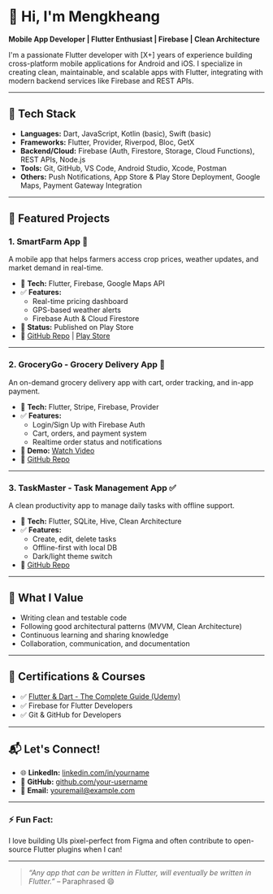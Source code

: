 # 👋 Hi, I'm Mengkheang

**Mobile App Developer | Flutter Enthusiast | Firebase | Clean Architecture**

I'm a passionate Flutter developer with [X+] years of experience building cross-platform mobile applications for Android and iOS. I specialize in creating clean, maintainable, and scalable apps with Flutter, integrating with modern backend services like Firebase and REST APIs.

---

## 🚀 Tech Stack

- **Languages:** Dart, JavaScript, Kotlin (basic), Swift (basic)
- **Frameworks:** Flutter, Provider, Riverpod, Bloc, GetX
- **Backend/Cloud:** Firebase (Auth, Firestore, Storage, Cloud Functions), REST APIs, Node.js
- **Tools:** Git, GitHub, VS Code, Android Studio, Xcode, Postman
- **Others:** Push Notifications, App Store & Play Store Deployment, Google Maps, Payment Gateway Integration

---

## 📱 Featured Projects

### 1. SmartFarm App 🌾
A mobile app that helps farmers access crop prices, weather updates, and market demand in real-time.

- 🔧 **Tech:** Flutter, Firebase, Google Maps API
- ✅ **Features:**
  - Real-time pricing dashboard
  - GPS-based weather alerts
  - Firebase Auth & Cloud Firestore
- 📲 **Status:** Published on Play Store
- 🔗 [GitHub Repo](https://github.com/your-username/smartfarm-app) | [Play Store](https://play.google.com/store/apps/details?id=smartfarm.app)

---

### 2. GroceryGo - Grocery Delivery App 🛒
An on-demand grocery delivery app with cart, order tracking, and in-app payment.

- 🔧 **Tech:** Flutter, Stripe, Firebase, Provider
- ✅ **Features:**
  - Login/Sign Up with Firebase Auth
  - Cart, orders, and payment system
  - Realtime order status and notifications
- 🎥 **Demo:** [Watch Video](https://youtu.be/demo-link)
- 🔗 [GitHub Repo](https://github.com/your-username/grocerygo)

---

### 3. TaskMaster - Task Management App ✅
A clean productivity app to manage daily tasks with offline support.

- 🔧 **Tech:** Flutter, SQLite, Hive, Clean Architecture
- ✅ **Features:**
  - Create, edit, delete tasks
  - Offline-first with local DB
  - Dark/light theme switch
- 🔗 [GitHub Repo](https://github.com/your-username/taskmaster)

---

## 🧠 What I Value

- Writing clean and testable code
- Following good architectural patterns (MVVM, Clean Architecture)
- Continuous learning and sharing knowledge
- Collaboration, communication, and documentation

---

## 📜 Certifications & Courses

- ✅ [Flutter & Dart - The Complete Guide (Udemy)](https://www.udemy.com/)
- ✅ Firebase for Flutter Developers
- ✅ Git & GitHub for Developers

---

## 📬 Let's Connect!

- 🌐 **LinkedIn:** [linkedin.com/in/yourname](https://linkedin.com/in/yourname)
- 💼 **GitHub:** [github.com/your-username](https://github.com/your-username)
- 📧 **Email:** youremail@example.com

---

### ⚡ Fun Fact:
I love building UIs pixel-perfect from Figma and often contribute to open-source Flutter plugins when I can!

---

> _“Any app that can be written in Flutter, will eventually be written in Flutter.”_ – Paraphrased 😄

